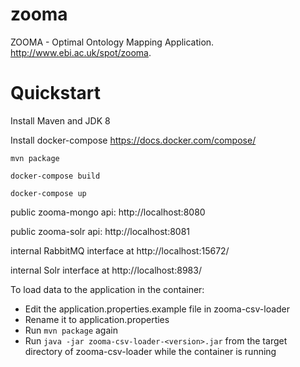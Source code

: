 # zooma
ZOOMA - Optimal Ontology Mapping Application. http://www.ebi.ac.uk/spot/zooma.

# Quickstart


  Install Maven and JDK 8
  
  Install docker-compose https://docs.docker.com/compose/

  `mvn package`

  `docker-compose build`

  `docker-compose up`

 public zooma-mongo api: http://localhost:8080
 
 public zooma-solr api: http://localhost:8081

 internal RabbitMQ interface at http://localhost:15672/
 
 internal Solr interface at http://localhost:8983/
 
 To load data to the application in the container:
 - Edit the application.properties.example file in zooma-csv-loader
 - Rename it to application.properties
 - Run `mvn package` again
 - Run `java -jar zooma-csv-loader-<version>.jar` from the target directory of zooma-csv-loader while the container is running
